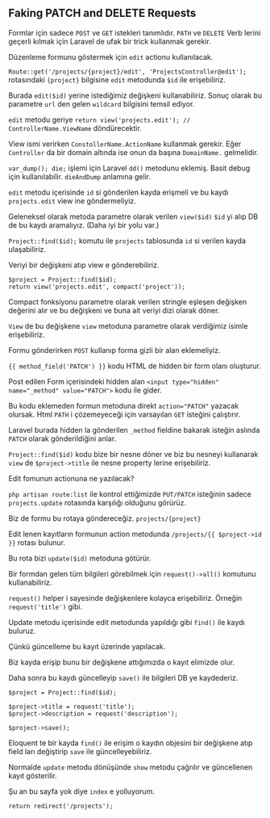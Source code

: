 ## Faking PATCH and DELETE Requests ##

Formlar için sadece `POST` ve `GET` istekleri tanımlıdır. 
`PATH` ve `DELETE` Verb lerini geçerli kılmak için Laravel de ufak bir trick kullanmak gerekir.

Düzenleme formunu göstermek için `edit` actionu kullanılacak.

`Route::get('/projects/{project}/edit', 'ProjectsController@edit');` rotasındaki `{project}` bilgisine `edit` metodunda `$id` ile erişebiliriz.

Burada `edit($id)` yerine istediğimiz değişkeni kullanabiliriz. Sonuç olarak bu parametre `url` den gelen `wildcard` bilgisini temsil ediyor.

`edit` metodu geriye `return view('projects.edit'); // ControllerName.ViewName` döndürecektir. 

View ismi verirken `ConstollerName.ActionName` kullanmak gerekir.
Eğer `Controller` da bir domain altında ise onun da başına `DomainName.` gelmelidir.

`var_dump(); die;` işlemi için Laravel `dd()` metodunu eklemiş. Basit debug için kullanılabilir. `dieAndDump` anlamına gelir.

`edit` metodu içerisinde `id` si gönderilen kayda erişmeli ve bu kaydı `projects.edit` view ine göndermeliyiz.

Geleneksel olarak metoda parametre olarak verilen `view($id)` `$id` yi alıp DB de bu kaydı aramalıyız. (Daha iyi bir yolu var.)


`Project::find($id);` komutu ile `projects` tablosunda `id` si verilen kayda ulaşabiliriz.

Veriyi bir değişkeni atıp view e gönderebiliriz.

```
$project = Project::find($id);
return view('projects.edit', compact('project'));
```

Compact fonksiyonu parametre olarak verilen stringle eşleşen değişken değerini alır ve bu değişkeni ve buna ait veriyi dizi olarak döner.

`View` de bu değişkene `view` metoduna parametre olarak verdiğimiz isimle erişebiliriz.

Formu gönderirken `POST` kullanıp forma gizli bir alan eklemeliyiz.

`{{ method_field('PATCH') }}` kodu HTML de hidden bir form olanı oluşturur. 

Post edilen Form içerisindeki hidden alan `<input type="hidden" name="_method" value="PATCH">` kodu ile gider.

Bu kodu eklemeden formun metoduna direkt `action="PATCH"` yazacak olursak. Html `PATH` i çözemeyeceği için varsayılan `GET` isteğini çalıştırır.

Laravel burada hidden la gönderilen `_method` fieldine bakarak isteğin aslında `PATCH` olarak gönderildiğini anlar.
 

`Project::find($id)` kodu bize bir nesne döner ve biz bu nesneyi kullanarak `view` de `$project->title` ile nesne property lerine erişebiliriz.

Edit fomunun actionuna ne yazılacak? 

`php artisan route:list` ile kontrol ettiğimizde `PUT/PATCH` isteğinin sadece `projects.update` rotasında karşılığı olduğunu görürüz.

Biz de formu bu rotaya göndereceğiz. `projects/{project}`

Edit lenen kayıtların formunun action metodunda `/projects/{{ $project->id }}` rotası bulunur. 

Bu rota bizi `update($id)` metoduna götürür.

Bir formdan gelen tüm bilgileri görebilmek için `request()->all()` komutunu kullanabiliriz.
 
`request()` helper i sayesinde değişkenlere kolayca erişebiliriz. Örneğin `request('title')` gibi.

Update metodu içerisinde edit metodunda yapıldığı gibi `find()` ile kaydı buluruz.
 
Çünkü güncelleme bu kayıt üzerinde yapılacak. 

Biz kayda erişip bunu bir değişkene attığımızda o kayıt elimizde olur.

Daha sonra bu kaydı güncelleyip `save()` ile bilgileri DB ye kaydederiz.

```
$project = Project::find($id);

$project->title = request('title');
$project->description = request('description');

$project->save();
```

Eloquent te bir kayda `find()` ile erişim o kaydın objesini bir değişkene atıp field ları değiştirip `save` ile güncelleyebiliriz.

Normalde `update` metodu dönüşünde `show` metodu çağrılır ve güncellenen kayıt gösterilir. 

Şu an bu sayfa yok diye `index` e yolluyorum.

`return redirect('/projects');`